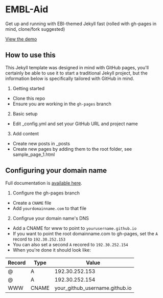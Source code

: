 # EMBL-Aid
Get up and running with EBI-themed Jekyll fast (rolled with gh-pages in mind, clone/fork suggested)

<a href="http://ebiwd.github.io/EBI-Boilerplate-Jekyll">View the demo</a>

## How to use this
This Jekyll template was designed in mind with GitHub pages, you'll certainly be able to use it to start a traditional Jekyll project, but the information below is specifically tailored with GitHub in mind.

1. Getting started
  * Clone this repo
  * Ensure you are working in the `gh-pages` branch

2. Basic setup
  * Edit _config.yml and set your GitHub URL and project name

3. Add content
  * Create new posts in _posts
  * Create new pages by adding them to the root folder, see sample_page_1.html

## Configuring your domain name
Full documentation is [available here](https://help.github.com/articles/quick-start-setting-up-a-custom-domain/).

1. Configure the gh-pages branch
  * Create a `CNAME` file
  * Add `yourdomainname.com` to that file
   
2. Configrue your domain name's DNS
  * Add a CNAME for www to point to `yourusername.github.io`
  * If you want to point the root domainname.com to gh-pages, set the `A` record to `192.30.252.153`
  * You can also set a second `A` recored to `192.30.252.154`
  * When you're done it should look like:
  
   | Record   | Type        | Value  |
   | ---      | ---         | ---    |
   | @        | A           | 192.30.252.153  |
   | @        | A           | 192.30.252.154  |
   | WWW      | CNAME       | your_github_username.github.io  |

  
